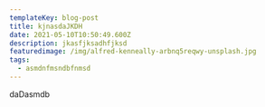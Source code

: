 ```yaml
---
templateKey: blog-post
title: kjnasdaJKDH
date: 2021-05-10T10:50:49.600Z
description: jkasfjksadhfjksd
featuredimage: /img/alfred-kenneally-arbnq5reqwy-unsplash.jpg
tags:
  - asmdnfmsndbfnmsd
---
```

daDasmdb